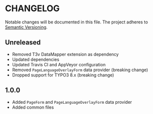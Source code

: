 CHANGELOG
=========

Notable changes will be documented in this file. The project adheres to [Semantic Versioning].

Unreleased
----------

* Removed T3v DataMapper extension as dependency
* Updated dependencies
* Updated Travis CI and AppVeyor configuration
* Removed `PageLanguageOverlayForm` data provider (breaking change)
* Dropped support for TYPO3 8.x (breaking change)

1.0.0
-----

* Added `PageForm` and `PageLanguageOverlayForm` data provider
* Added common files

[Semantic Versioning]: http://semver.org "Semantic Versioning"
